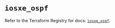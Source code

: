 # `iosxe_ospf`

Refer to the Terraform Registry for docs: [`iosxe_ospf`](https://registry.terraform.io/providers/ciscodevnet/iosxe/0.9.3/docs/resources/ospf).
